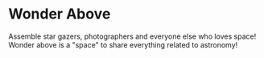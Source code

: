 # Wonder Above
Assemble star gazers, photographers and everyone else who loves space! Wonder above is a "space" to share everything related to astronomy! 
